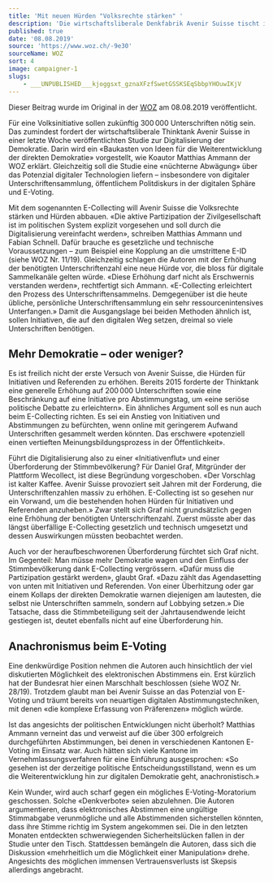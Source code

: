 ```yaml
---
title: 'Mit neuen Hürden "Volksrechte stärken" '
description: 'Die wirtschaftsliberale Denkfabrik Avenir Suisse tischt in einer neuen Studie zur digitalen Demokratie alte Ideen im neuen Kleid auf'
published: true
date: '08.08.2019'
source: 'https://www.woz.ch/-9e30'
sourceName: WOZ
sort: 4
image: campaigner-1
slugs:
    - ___UNPUBLISHED___kjoggsxt_gznaXFzfSwetGSSKSEqSbbpYHOuwIKjV
---
```


Dieser Beitrag wurde im Original in der  [WOZ](https://www.woz.ch/-9e30) am 08.08.2019 veröffentlicht.

Für eine Volksinitiative sollen zukünftig 300 000 Unterschriften nötig sein. Das zumindest fordert der wirtschaftsliberale Thinktank Avenir Suisse in einer letzte Woche veröffentlichten Studie zur Digitalisierung der Demokratie. Darin wird ein «Baukasten von Ideen für die Weiterentwicklung der direkten Demokratie» vorgestellt, wie Koautor Matthias Ammann der WOZ erklärt. Gleichzeitig soll die Studie eine «nüchterne Abwägung» über das Potenzial digitaler Technologien liefern – insbesondere von digitaler Unterschriftensammlung, öffentlichem Politdiskurs in der digitalen Sphäre und E-Voting.

Mit dem sogenannten E-Collecting will Avenir Suisse die Volksrechte stärken und Hürden abbauen. «Die aktive Partizipation der Zivilgesellschaft ist im politischen System explizit vorgesehen und soll durch die Digitalisierung vereinfacht werden», schreiben Matthias Ammann und Fabian Schnell. Dafür brauche es gesetzliche und technische Voraussetzungen – zum Beispiel eine Kopplung an die umstrittene E-ID (siehe WOZ Nr. 11/19). Gleichzeitig schlagen die Autoren mit der Erhöhung der benötigten Unterschriftenzahl eine neue Hürde vor, die bloss für digitale Sammelkanäle gelten würde. «Diese Erhöhung darf nicht als Erschwernis verstanden werden», rechtfertigt sich Ammann. «E-Collecting erleichtert den Prozess des Unterschriftensammelns. Demgegenüber ist die heute übliche, persönliche Unterschriftensammlung ein sehr ressourcenintensives Unterfangen.» Damit die Ausgangslage bei beiden Methoden ähnlich ist, sollen Initiativen, die auf den digitalen Weg setzen, dreimal so viele Unterschriften benötigen.

## Mehr Demokratie – oder weniger?
Es ist freilich nicht der erste Versuch von Avenir Suisse, die Hürden für Initiativen und Referenden zu erhöhen. Bereits 2015 forderte der Thinktank eine generelle Erhöhung auf 200 000 Unterschriften sowie eine Beschränkung auf eine Initiative pro Abstimmungstag, um «eine seriöse politische Debatte zu erleichtern». Ein ähnliches Argument soll es nun auch beim E-Collecting richten. Es sei ein Anstieg von Initiativen und Abstimmungen zu befürchten, wenn online mit geringerem Aufwand Unterschriften gesammelt werden könnten. Das erschwere «potenziell einen vertieften Meinungsbildungsprozess in der Öffentlichkeit».

Führt die Digitalisierung also zu einer «Initiativenflut» und einer Überforderung der Stimmbevölkerung? Für Daniel Graf, Mitgründer der Plattform Wecollect, ist diese Begründung vorgeschoben. «Der Vorschlag ist kalter Kaffee. Avenir Suisse provoziert seit Jahren mit der Forderung, die Unterschriftenzahlen massiv zu erhöhen. E-Collecting ist so gesehen nur ein Vorwand, um die bestehenden hohen Hürden für Initiativen und Referenden anzuheben.» Zwar stellt sich Graf nicht grundsätzlich gegen eine Erhöhung der benötigten Unterschriftenzahl. Zuerst müsste aber das längst überfällige E-Collecting gesetzlich und technisch umgesetzt und dessen Auswirkungen müssten beobachtet werden.

Auch vor der heraufbeschworenen Überforderung fürchtet sich Graf nicht. Im Gegenteil: Man müsse mehr Demokratie wagen und den Einfluss der Stimmbevölkerung dank E-Collecting vergrössern. «Dafür muss die Partizipation gestärkt werden», glaubt Graf. «Dazu zählt das Agendasetting von unten mit Initiativen und Referenden. Von einer Überhitzung oder gar einem Kollaps der direkten Demokratie warnen diejenigen am lautesten, die selbst nie Unterschriften sammeln, sondern auf Lobbying setzen.» Die Tatsache, dass die Stimmbeteiligung seit der Jahrtausendwende leicht gestiegen ist, deutet ebenfalls nicht auf eine Überforderung hin.

## Anachronismus beim E-Voting
Eine denkwürdige Position nehmen die Autoren auch hinsichtlich der viel diskutierten Möglichkeit des elektronischen Abstimmens ein. Erst kürzlich hat der Bundesrat hier einen Marschhalt beschlossen (siehe WOZ Nr. 28/19). Trotzdem glaubt man bei Avenir Suisse an das Potenzial von E-Voting und träumt bereits von neuartigen digitalen Abstimmungstechniken, mit denen «die komplexe Erfassung von Präferenzen» möglich würde.

Ist das angesichts der politischen Entwicklungen nicht überholt? Matthias Ammann verneint das und verweist auf die über 300 erfolgreich durchgeführten Abstimmungen, bei denen in verschiedenen Kantonen E-Voting im Einsatz war. Auch hätten sich viele Kantone im Vernehmlassungsverfahren für eine Einführung ausgesprochen: «So gesehen ist der derzeitige politische Entscheidungsstillstand, wenn es um die Weiterentwicklung hin zur digitalen Demokratie geht, anachronistisch.»

Kein Wunder, wird auch scharf gegen ein mögliches E-Voting-Moratorium geschossen. Solche «Denkverbote» seien abzulehnen. Die Autoren argumentieren, dass elektronisches Abstimmen eine ungültige Stimmabgabe verunmögliche und alle Abstimmenden sicherstellen könnten, dass ihre Stimme richtig im System angekommen sei. Die in den letzten Monaten entdeckten schwerwiegenden Sicherheitslücken fallen in der Studie unter den Tisch. Stattdessen bemängeln die Autoren, dass sich die Diskussion «mehrheitlich um die Möglichkeit einer Manipulation» drehe. Angesichts des möglichen immensen Vertrauensverlusts ist Skepsis allerdings angebracht.